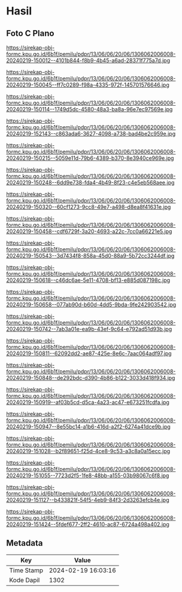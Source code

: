 # Hasil

## Foto C Plano

https://sirekap-obj-formc.kpu.go.id/6b1f/pemilu/pdpr/13/06/06/20/06/1306062006008-20240219-150012--4101b844-f8b9-4b45-a6ad-28371f775a7d.jpg

https://sirekap-obj-formc.kpu.go.id/6b1f/pemilu/pdpr/13/06/06/20/06/1306062006008-20240219-150045--ff7c0289-f98a-4335-972f-145701576646.jpg

https://sirekap-obj-formc.kpu.go.id/6b1f/pemilu/pdpr/13/06/06/20/06/1306062006008-20240219-150114--1749d5dc-4580-48a3-ba8a-96e7ec97569e.jpg

https://sirekap-obj-formc.kpu.go.id/6b1f/pemilu/pdpr/13/06/06/20/06/1306062006008-20240219-152143--c863ada6-3627-4098-a738-bad4be2c959e.jpg

https://sirekap-obj-formc.kpu.go.id/6b1f/pemilu/pdpr/13/06/06/20/06/1306062006008-20240219-150215--5059e11d-79b6-4389-b370-8e3940ce969e.jpg

https://sirekap-obj-formc.kpu.go.id/6b1f/pemilu/pdpr/13/06/06/20/06/1306062006008-20240219-150248--6dd9e738-fda4-4b49-8f23-c4e5eb568aee.jpg

https://sirekap-obj-formc.kpu.go.id/6b1f/pemilu/pdpr/13/06/06/20/06/1306062006008-20240219-150320--60cf1273-9cc8-49e7-a498-d8ea8f41631e.jpg

https://sirekap-obj-formc.kpu.go.id/6b1f/pemilu/pdpr/13/06/06/20/06/1306062006008-20240219-150458--cdf6729f-3a20-4693-a22c-7cc0a66221e5.jpg

https://sirekap-obj-formc.kpu.go.id/6b1f/pemilu/pdpr/13/06/06/20/06/1306062006008-20240219-150543--3d7434f8-858a-45d0-88a9-5b72cc3244df.jpg

https://sirekap-obj-formc.kpu.go.id/6b1f/pemilu/pdpr/13/06/06/20/06/1306062006008-20240219-150618--c46dc6ae-5e11-4708-bf13-e885d087198c.jpg

https://sirekap-obj-formc.kpu.go.id/6b1f/pemilu/pdpr/13/06/06/20/06/1306062006008-20240219-150658--077ab90d-b60d-4dd5-9bda-9fe242903542.jpg

https://sirekap-obj-formc.kpu.go.id/6b1f/pemilu/pdpr/13/06/06/20/06/1306062006008-20240219-150742--7ab3a01e-ea9b-43ef-9c64-e792ad51d93b.jpg

https://sirekap-obj-formc.kpu.go.id/6b1f/pemilu/pdpr/13/06/06/20/06/1306062006008-20240219-150811--62092dd2-ae87-425e-8e6c-7aac064adf97.jpg

https://sirekap-obj-formc.kpu.go.id/6b1f/pemilu/pdpr/13/06/06/20/06/1306062006008-20240219-150848--de292bdc-d390-4b86-b122-3033d418f934.jpg

https://sirekap-obj-formc.kpu.go.id/6b1f/pemilu/pdpr/13/06/06/20/06/1306062006008-20240219-150919--af03b5cd-d5ca-4a23-ac47-e673251fcdfa.jpg

https://sirekap-obj-formc.kpu.go.id/6b1f/pemilu/pdpr/13/06/06/20/06/1306062006008-20240219-150947--8e55bc14-a1b6-416d-a2f2-6274a41dce9b.jpg

https://sirekap-obj-formc.kpu.go.id/6b1f/pemilu/pdpr/13/06/06/20/06/1306062006008-20240219-151028--b2f89651-f25d-4ce8-9c53-a3c8a0a15ecc.jpg

https://sirekap-obj-formc.kpu.go.id/6b1f/pemilu/pdpr/13/06/06/20/06/1306062006008-20240219-151055--7723d2f5-1fe8-48bb-a155-03b98067c6f8.jpg

https://sirekap-obj-formc.kpu.go.id/6b1f/pemilu/pdpr/13/06/06/20/06/1306062006008-20240219-151127--b433821f-54f5-4eb9-84f3-2d3263efcb4e.jpg

https://sirekap-obj-formc.kpu.go.id/6b1f/pemilu/pdpr/13/06/06/20/06/1306062006008-20240219-151424--5fdef677-2ff2-4610-ac87-6724a498a402.jpg


## Metadata

| Key        | Value               |
| ---------- | ------------------- |
| Time Stamp | 2024-02-19 16:03:16 |
| Kode Dapil | 1302                |



